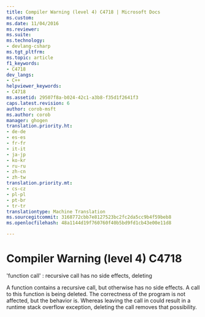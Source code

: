 ```yaml
---
title: Compiler Warning (level 4) C4718 | Microsoft Docs
ms.custom: 
ms.date: 11/04/2016
ms.reviewer: 
ms.suite: 
ms.technology:
- devlang-csharp
ms.tgt_pltfrm: 
ms.topic: article
f1_keywords:
- C4718
dev_langs:
- C++
helpviewer_keywords:
- C4718
ms.assetid: 29507f8a-b024-42c1-a3b8-f35d1f2641f3
caps.latest.revision: 6
author: corob-msft
ms.author: corob
manager: ghogen
translation.priority.ht:
- de-de
- es-es
- fr-fr
- it-it
- ja-jp
- ko-kr
- ru-ru
- zh-cn
- zh-tw
translation.priority.mt:
- cs-cz
- pl-pl
- pt-br
- tr-tr
translationtype: Machine Translation
ms.sourcegitcommit: 3168772cbb7e8127523bc2fc2da5cc9b4f59beb8
ms.openlocfilehash: 48a1144d19f760760f40b5bd9fd1cb43e00e11d8

---
```

# Compiler Warning (level 4) C4718
'function call' : recursive call has no side effects, deleting  
  
 A function contains a recursive call, but otherwise has no side effects. A call to this function is being deleted. The correctness of the program is not affected, but the behavior is. Whereas leaving the call in could result in a runtime stack overflow exception, deleting the call removes that possibility.


<!--HONumber=Jan17_HO1-->


